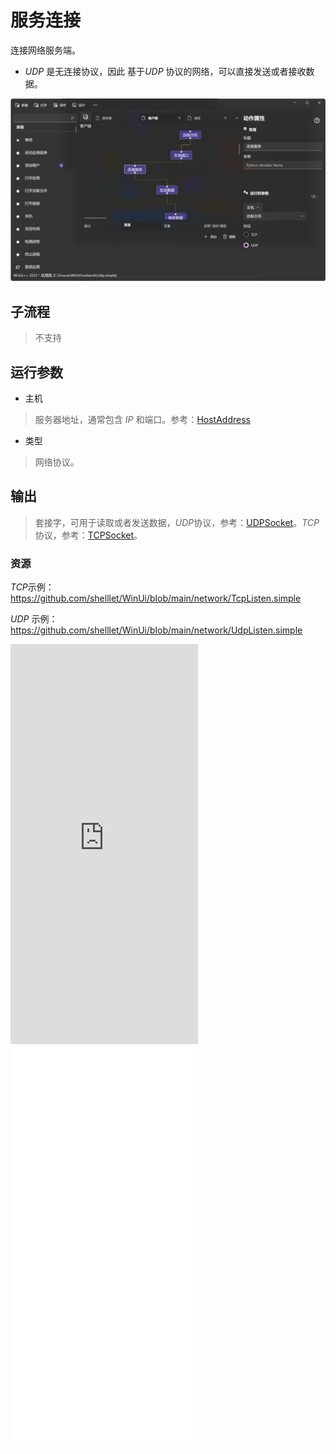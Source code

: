 # 服务连接 
连接网络服务端。

* *UDP* 是无连接协议，因此 基于*UDP* 协议的网络，可以直接发送或者接收数据。

![NetworkConnect](./images/09.png ':size=90%')

## 子流程
> 不支持

## 运行参数


* 主机
>   服务器地址，通常包含 *IP* 和端口。参考：[HostAddress](./types/HostAddress.md)

* 类型
>   网络协议。

## 输出
> 套接字，可用于读取或者发送数据，*UDP*协议，参考：[UDPSocket](./types/UDPSocket.md)。*TCP*协议，参考：[TCPSocket](./types/TCPSocket.md)。

### 资源

*TCP*示例： https://github.com/shelllet/WinUi/blob/main/network/TcpListen.simple

*UDP* 示例： https://github.com/shelllet/WinUi/blob/main/network/UdpListen.simple


<iframe type="text/html" height="640px" src="https://www.youtube.com/embed/_9wTz_BQXe4" frameborder="0"></iframe>

<iframe src="//player.bilibili.com/player.html?bvid=BV1Nw411E7hy&page=1&autoplay=0" height='640px' scrolling="no" frameborder="no" framespacing="0" allowfullscreen="true"></iframe>

